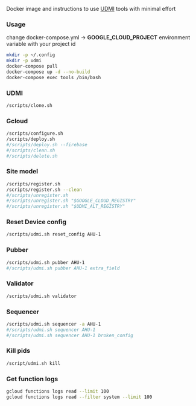 Docker image and instructions to use [UDMI](https://github.com/faucetsdn/udmi) tools with minimal effort

### Usage
change docker-compose.yml -> **GOOGLE_CLOUD_PROJECT** environment variable with your project id
```sh
mkdir -p ~/.config
mkdir -p udmi
docker-compose pull
docker-compose up -d --no-build
docker-compose exec tools /bin/bash
```

### UDMI
```sh
/scripts/clone.sh
```

### Gcloud
```sh
/scripts/configure.sh
/scripts/deploy.sh
#/scripts/deploy.sh --firebase
#/scripts/clean.sh
#/scripts/delete.sh
```

### Site model
```sh
/scripts/register.sh
/scripts/register.sh --clean
#/scripts/unregister.sh
#/scripts/unregister.sh "$GOOGLE_CLOUD_REGISTRY"
#/scripts/unregister.sh "$UDMI_ALT_REGISTRY"
```

### Reset Device config
```sh
/scripts/udmi.sh reset_config AHU-1
```

### Pubber
```sh
/scripts/udmi.sh pubber AHU-1
#/scripts/udmi.sh pubber AHU-1 extra_field
```

### Validator
```sh
/scripts/udmi.sh validator
```

### Sequencer
```sh
/scripts/udmi.sh sequencer -a AHU-1
#/scripts/udmi.sh sequencer AHU-1
#/scripts/udmi.sh sequencer AHU-1 broken_config
```

### Kill pids
```sh
/script/udmi.sh kill
```

### Get function logs
```sh
gcloud functions logs read --limit 100
gcloud functions logs read --filter system --limit 100
```

